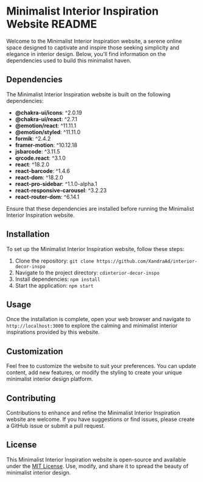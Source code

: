 # Minimalist Interior Inspiration Website README

Welcome to the Minimalist Interior Inspiration website, a serene online space designed to captivate and inspire those seeking simplicity and elegance in interior design. Below, you'll find information on the dependencies used to build this minimalist haven.

## Dependencies

The Minimalist Interior Inspiration website is built on the following dependencies:

- **@chakra-ui/icons**: ^2.0.19
- **@chakra-ui/react**: ^2.7.1
- **@emotion/react**: ^11.11.1
- **@emotion/styled**: ^11.11.0
- **formik**: ^2.4.2
- **framer-motion**: ^10.12.18
- **jsbarcode**: ^3.11.5
- **qrcode.react**: ^3.1.0
- **react**: ^18.2.0
- **react-barcode**: ^1.4.6
- **react-dom**: ^18.2.0
- **react-pro-sidebar**: ^1.1.0-alpha.1
- **react-responsive-carousel**: ^3.2.23
- **react-router-dom**: ^6.14.1

Ensure that these dependencies are installed before running the Minimalist Interior Inspiration website.

## Installation

To set up the Minimalist Interior Inspiration website, follow these steps:

1. Clone the repository: `git clone https://github.com/XandraAd/interior-decor-inspo`
2. Navigate to the project directory: `cdinterior-decor-inspo`
3. Install dependencies: `npm install`
4. Start the application: `npm start`

## Usage

Once the installation is complete, open your web browser and navigate to `http://localhost:3000` to explore the calming and minimalist interior inspirations provided by this website.

## Customization

Feel free to customize the website to suit your preferences. You can update content, add new features, or modify the styling to create your unique minimalist interior design platform.

## Contributing

Contributions to enhance and refine the Minimalist Interior Inspiration website are welcome. If you have suggestions or find issues, please create a GitHub issue or submit a pull request.

## License

This Minimalist Interior Inspiration website is open-source and available under the [MIT License](LICENSE). Use, modify, and share it to spread the beauty of minimalist interior design.
